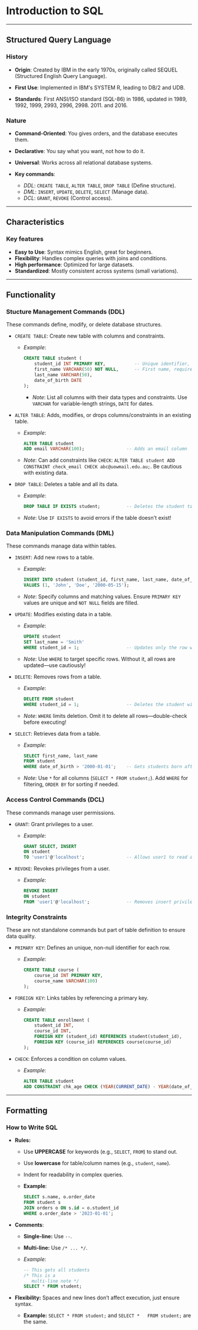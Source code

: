 # Introduction to SQL

---

## Structured Query Language
### History
- **Origin**: Created by IBM in the early 1970s, originally called SEQUEL (Structured English Query Language).

- **First Use**: Implemented in IBM's SYSTEM R, leading to DB/2 and UDB.

- **Standards**: First ANSI/ISO standard (SQL-86) in 1986, updated in 1989, 1992, 1999, 2993, 2996, 2998. 2011. and 2016.

### Nature
- **Command-Oriented**: You gives orders, and the database executes them.

- **Declarative**: You say what you want, not how to do it.

- **Universal**: Works across all relational database systems.

- **Key commands**:
  - *DDL*: `CREATE TABLE`, `ALTER TABLE`, `DROP TABLE` (Define structure).
  - *DML*: `INSERT`, `UPDATE`, `DELETE`, `SELECT` (Manage data).
  - *DCL*: `GRANT`, `REVOKE` (Control access).

---

## Characteristics
### Key features
- **Easy to Use**: Syntax mimics English, great for beginners.
- **Flexibility**: Handles complex queries with joins and conditions.
- **High performance**: Optimized for large datasets.
- **Standardized**: Mostly consistent across systems (small variations).

---

## Functionality
### Stucture Management Commands (DDL)
These commands define, modify, or delete database structures.

- `CREATE TABLE`: Create new table with columns and constraints.
  - *Example*:

    ```sql
    CREATE TABLE student (
        student_id INT PRIMARY KEY,           -- Unique identifier, mandatory
        first_name VARCHAR(50) NOT NULL,      -- First name, required
        last_name VARCHAR(50),
        date_of_birth DATE
    );
    ```

    - *Note*: List all columns with their data types and constraints. Use `VARCHAR` for variable-length strings, `DATE` for dates.

- `ALTER TABLE`: Adds, modifies, or drops columns/constraints in an existing table.
  - *Example*:

    ```sql
    ALTER TABLE student
    ADD email VARCHAR(100);                -- Adds an email column
    ```
  - *Note*: Can add constraints like `CHECK`: `ALTER TABLE student ADD CONSTRAINT check_email CHECK abc@uowmail.edu.au;`. Be cautious with existing data.

- `DROP TABLE`: Deletes a table and all its data.
  - *Example*:

    ```sql
    DROP TABLE IF EXISTS student;          -- Deletes the student table safely
    ```
  - *Note*: Use `IF EXISTS` to avoid errors if the table doesn't exist!

### Data Manipulation Commands (DML)
These commands manage data within tables.

- `INSERT`: Add new rows to a table.
  - *Example*: 

    ```sql
    INSERT INTO student (student_id, first_name, last_name, date_of_birth)
    VALUES (1, 'John', 'Doe', '2000-05-15');
    ```
  - *Note*: Specify columns and matching values. Ensure `PRIMARY KEY` values are unique and `NOT NULL` fields are filled.

- `UPDATE`: Modifies existing data in a table.
  - *Example*: 

    ```sql
    UPDATE student
    SET last_name = 'Smith'
    WHERE student_id = 1;                  -- Updates only the row with student_id = 1
    ```
  - *Note*: Use `WHERE` to target specific rows. Without it, all rows are updated—use cautiously!

- `DELETE`: Removes rows from a table.
  - *Example*:

    ```sql
    DELETE FROM student
    WHERE student_id = 1;                  -- Deletes the student with student_id = 1
    ```

  - *Note*: `WHERE` limits deletion. Omit it to delete all rows—double-check before executing!

- `SELECT`: Retrieves data from a table.
  - *Example*:

    ```sql
    SELECT first_name, last_name
    FROM student
    WHERE date_of_birth > '2000-01-01';    -- Gets students born after 2000
    ```

  - *Note*: Use `*` for all columns (`SELECT * FROM student;`). Add `WHERE` for filtering, `ORDER BY` for sorting if needed.

### Access Control Commands (DCL)
These commands manage user permissions.

- `GRANT`: Grant privileges to a user.
  - *Example*: 

    ```sql
    GRANT SELECT, INSERT
    ON student
    TO 'user1'@'localhost';                -- Allows user1 to read and insert
    ```

- `REVOKE`: Revokes privileges from a user.
  - *Example*: 

    ```sql
    REVOKE INSERT
    ON student
    FROM 'user1'@'localhost';              -- Removes insert privilege
    ```

### Integrity Constraints
These are not standalone commands but part of table definition to ensure data quality.

- `PRIMARY KEY`: Defines an unique, non-null identifier for each row.
  - *Example*:

    ```sql
    CREATE TABLE course (
        course_id INT PRIMARY KEY,
        course_name VARCHAR(100)
    );
    ```

- `FOREIGN KEY`: Links tables by referencing a primary key.
  - *Example*: 

    ```sql
    CREATE TABLE enrollment (
        student_id INT,
        course_id INT,
        FOREIGN KEY (student_id) REFERENCES student(student_id),
        FOREIGN KEY (course_id) REFERENCES course(course_id)
    );
    ```

- `CHECK`: Enforces a condition on column values.
  - *Example*: 

    ```sql
    ALTER TABLE student
    ADD CONSTRAINT chk_age CHECK (YEAR(CURRENT_DATE) - YEAR(date_of_birth) >= 18);
    ```

---

## Formatting
### How to Write SQL
- **Rules:**
  - Use **UPPERCASE** for keywords (e.g., `SELECT`, `FROM`) to stand out.
  - Use **lowercase** for table/column names (e.g., `student`, `name`).
  - Indent for readability in complex queries.
  - **Example**:

    ```sql
    SELECT s.name, o.order_date
    FROM student s
    JOIN orders o ON s.id = o.student_id
    WHERE o.order_date > '2023-01-01';
    ```

- **Comments**:
  - **Single-line:** Use `--`.
  - **Multi-line:** Use `/* ... */`.
  - *Example*:

    ```sql
    -- This gets all students
    /* This is a
       multi-line note */
    SELECT * FROM student;
    ```

- **Flexibility:** Spaces and new lines don’t affect execution, just ensure syntax.
  - **Example:** `SELECT * FROM student;` and `SELECT *   FROM student;` are the same.